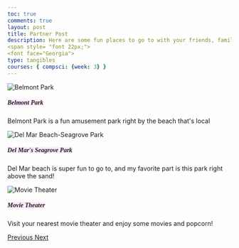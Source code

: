 ```yaml
---
toc: true
comments: true
layout: post
title: Partner Post
description: Here are some fun places to go to with your friends, family, or even just to enjoy your own company! 
<span style= "font 22px;">
<font face="Georgia">
type: tangibles
courses: { compsci: {week: 3} }
---
```


<html lang="en">
<head>
  <meta charset="UTF-8">
  <meta name="viewport" content="width=device-width, initial-scale=1, shrink-to-fit=no">
  <link rel="stylesheet" href="https://stackpath.bootstrapcdn.com/bootstrap/4.5.2/css/bootstrap.min.css">
  <script src="https://code.jquery.com/jquery-3.5.1.slim.min.js"></script>
  <script src="https://cdn.jsdelivr.net/npm/@popperjs/core@2.11.6/dist/umd/popper.min.js"></script>
  <script src="https://stackpath.bootstrapcdn.com/bootstrap/4.5.2/js/bootstrap.min.js"></script>
  <title>Image Carousel Example</title>
</head>
<body>
  <div id="imageCarousel" class="carousel slide" data-ride="carousel">
  <div class="carousel-inner">
    <div class="carousel-item active">
      <img src="https://www.halfmooninn.com/blog/wp-content/uploads/2022/07/BMIJulyBlogHeader2-960x430.jpg" class="d-block w-100" alt="Belmont Park">
      <div class="carousel-caption d-none d-md-block">
        <h5><span style="background-color: #ffebfd; font-family: Playfair Display">Belmont Park</span></h5>
        <p>Belmont Park is a fun amusement park right by the beach that's local </p>
      </div>
    </div>
    <div class="carousel-item">
      <img src="https://dynamic-media-cdn.tripadvisor.com/media/photo-o/07/1c/7c/6a/del-mar-city-beach.jpg?w=1200&h=-1&s=1" class="d-block w-100" alt="Del Mar Beach-Seagrove Park">
      <div class="carousel-caption d-none d-md-block">
        <h5><span style="background-color: #ffebfd; font-family: Playfair Display">Del Mar's Seagrove Park</span></h5>
        <p>Del Mar beach is super fun to go to, and my favorite part is this park right above the sand! </p>
      </div>
    </div>
    <div class="carousel-item">
      <img src="https://i.pinimg.com/564x/8d/87/85/8d87852684c4cdea5f79052ebf656cc7.jpg" class="d-block w-100" alt="Movie Theater">
      <div class="carousel-caption d-none d-md-block">
        <h5><span style="background-color: #ffebfd; font-family: Playfair Display">Movie Theater</span></h5>
        <p>Visit your nearest movie theater and enjoy some movies and popcorn! </p>
      </div>
    <!-- Add more carousel items as needed -->
  </div>
  <a class="carousel-control-prev" href="#imageCarousel" role="button" data-slide="prev">
    <span class="carousel-control-prev-icon" aria-hidden="true"></span>
    <span class="sr-only">Previous</span>
  </a>
  <a class="carousel-control-next" href="#imageCarousel" role="button" data-slide="next">
    <span class="carousel-control-next-icon" aria-hidden="true"></span>
    <span class="sr-only">Next</span>
  </a>
</div>


<style>
    .post header > ul {
        display: none
    }
</style>